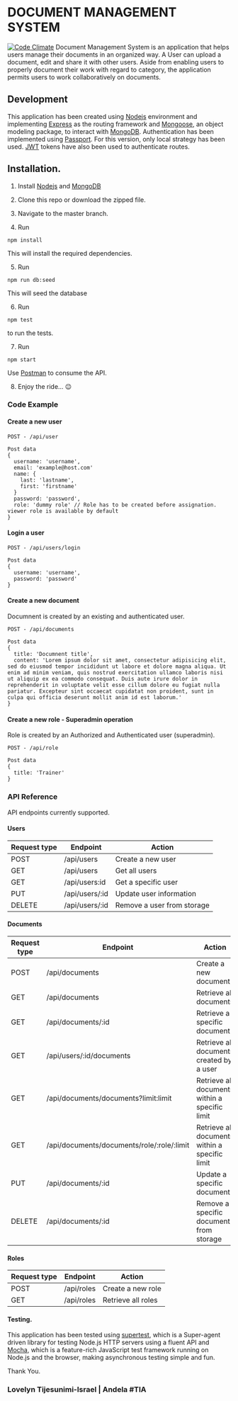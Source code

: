 
# DOCUMENT MANAGEMENT SYSTEM
[![Code Climate](https://codeclimate.com/github/andela-ltijesunimi-israel/dms-api/badges/gpa.svg)](https://codeclimate.com/github/andela-ltijesunimi-israel/dms-api)
Document Management System is an application that helps users manage their documents in an organized way. A User can upload a document, edit and share it with other users. Aside from enabling users to properly document their work with regard to category, the application permits users to work collaboratively on documents.

## Development

This application has been created using [Nodejs](www.nodejs.org) environment and implementing [Express](http://expressjs.com/) as the routing framework and [Mongoose](http://mongoosejs.com/), an object modeling package, to interact with [MongoDB](https://www.mongodb.com/). Authentication has been implemented using [Passport](http://passportjs.org/). For this version, only local strategy has been used. [JWT](https://jwt.io/) tokens have also been used to authenticate routes.

## Installation.

1. Install [Nodejs](www.nodejs.org) and [MongoDB](www.mongodb.org)

2. Clone this repo or download the zipped file.

3. Navigate to the master branch.

4. Run

`npm install`

This will install the required dependencies.

5. Run

`npm run db:seed`

This will seed the database

6. Run

`npm test`

to run the tests.

7. Run

`npm start`

Use [Postman](https://www.getpostman.com/) to consume the API.

8. Enjoy the ride... :wink:

### Code Example

#### Create a new user

```
POST - /api/user

Post data
{
  username: 'username',
  email: 'example@host.com'
  name: {
    last: 'lastname',
    first: 'firstname'
  }
  password: 'password',
  role: 'dummy role' // Role has to be created before assignation. viewer role is available by default
}
```

#### Login a user

```
POST - /api/users/login

Post data
{
  username: 'username',
  password: 'password'
}
```
#### Create a new document

Documnent is created by an existing and authenticated user.

```
POST - /api/documents

Post data
{
  title: 'Documnent title',
  content: 'Lorem ipsum dolor sit amet, consectetur adipisicing elit, sed do eiusmod tempor incididunt ut labore et dolore magna aliqua. Ut  enim ad minim veniam, quis nostrud exercitation ullamco laboris nisi ut aliquip ex ea commodo consequat. Duis aute irure dolor in reprehenderit in voluptate velit esse cillum dolore eu fugiat nulla pariatur. Excepteur sint occaecat cupidatat non proident, sunt in culpa qui officia deserunt mollit anim id est laborum.'
}
```
#### Create a new role - Superadmin operation

Role is created by an Authorized and Authenticated user (superadmin).

```
POST - /api/role

Post data
{
  title: 'Trainer'
}
```
### API Reference

API endpoints currently supported.

#### Users

Request type  |	Endpoint  |	Action
-----------	  | --------  | ------
POST  |	/api/users  |	Create a new user
GET   |	/api/users  |	Get all users
GET	  |/api/users:id |	Get a specific user
PUT	|/api/users/:id |	Update user information
DELETE |	/api/users/:id |	Remove a user from storage

#### Documents

Request type |	Endpoint |	Action
------------ |  -------- | -------
POST |	/api/documents |	Create a new document
GET |	/api/documents |	Retrieve all documents
GET |	/api/documents/:id |	Retrieve a specific document
GET |	/api/users/:id/documents |	Retrieve all documents created by a user
GET |	/api/documents/documents?limit:limit |	Retrieve all documents within a specific limit
GET |	/api/documents/documents/role/:role/:limit |	Retrieve all documents within a specific limit
PUT |	/api/documents/:id |	Update a specific document
DELETE |	/api/documents/:id |	Remove a specific document from storage

#### Roles

Request type |	Endpoint |	Action
------------ |  -------- |  ------
POST |	/api/roles |	Create a new role
GET	 | /api/roles |	Retrieve all roles

#### Testing.

This application has been tested using [supertest](https://www.npmjs.com/package/supertest), which is a Super-agent driven library for testing Node.js HTTP servers using a fluent API and [Mocha](https://mochajs.org/), which is a feature-rich JavaScript test framework running on Node.js and the browser, making asynchronous testing simple and fun.

Thank You.

### Lovelyn Tijesunimi-Israel | Andela #TIA